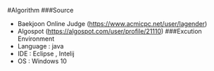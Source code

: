 #Algorithm
###Source 
- Baekjoon Online Judge (https://www.acmicpc.net/user/lagender)
- Algospot (https://algospot.com/user/profile/21110)
###Excution Environment
- Language : java
- IDE : Eclipse , Intelij
- OS : Windows 10
